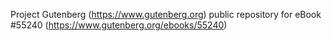 Project Gutenberg (https://www.gutenberg.org) public repository for
eBook #55240 (https://www.gutenberg.org/ebooks/55240)
